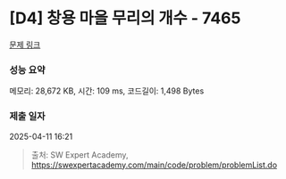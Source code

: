# [D4] 창용 마을 무리의 개수 - 7465 

[문제 링크](https://swexpertacademy.com/main/code/problem/problemDetail.do?contestProbId=AWngfZVa9XwDFAQU) 

### 성능 요약

메모리: 28,672 KB, 시간: 109 ms, 코드길이: 1,498 Bytes

### 제출 일자

2025-04-11 16:21



> 출처: SW Expert Academy, https://swexpertacademy.com/main/code/problem/problemList.do